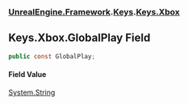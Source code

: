 ### [UnrealEngine.Framework](./UnrealEngine-Framework.md 'UnrealEngine.Framework').[Keys](./Keys.md 'UnrealEngine.Framework.Keys').[Keys.Xbox](./Keys-Xbox.md 'UnrealEngine.Framework.Keys.Xbox')
## Keys.Xbox.GlobalPlay Field
  
```csharp
public const GlobalPlay;
```
#### Field Value
[System.String](https://docs.microsoft.com/en-us/dotnet/api/System.String 'System.String')  
